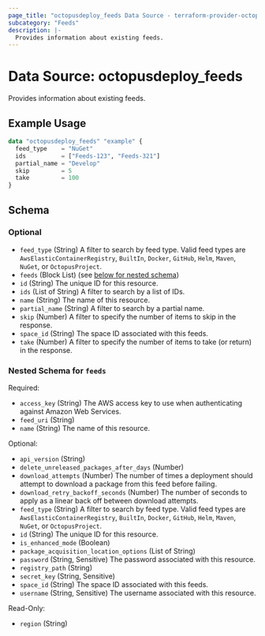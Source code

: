 ```yaml
---
page_title: "octopusdeploy_feeds Data Source - terraform-provider-octopusdeploy"
subcategory: "Feeds"
description: |-
  Provides information about existing feeds.
---
```


# Data Source: octopusdeploy_feeds

Provides information about existing feeds.

## Example Usage

```terraform
data "octopusdeploy_feeds" "example" {
  feed_type    = "NuGet"
  ids          = ["Feeds-123", "Feeds-321"]
  partial_name = "Develop"
  skip         = 5
  take         = 100
}
```

<!-- schema generated by tfplugindocs -->
## Schema

### Optional

- `feed_type` (String) A filter to search by feed type. Valid feed types are `AwsElasticContainerRegistry`, `BuiltIn`, `Docker`, `GitHub`, `Helm`, `Maven`, `NuGet`, or `OctopusProject`.
- `feeds` (Block List) (see [below for nested schema](#nestedblock--feeds))
- `id` (String) The unique ID for this resource.
- `ids` (List of String) A filter to search by a list of IDs.
- `name` (String) The name of this resource.
- `partial_name` (String) A filter to search by a partial name.
- `skip` (Number) A filter to specify the number of items to skip in the response.
- `space_id` (String) The space ID associated with this feeds.
- `take` (Number) A filter to specify the number of items to take (or return) in the response.

<a id="nestedblock--feeds"></a>
### Nested Schema for `feeds`

Required:

- `access_key` (String) The AWS access key to use when authenticating against Amazon Web Services.
- `feed_uri` (String)
- `name` (String) The name of this resource.

Optional:

- `api_version` (String)
- `delete_unreleased_packages_after_days` (Number)
- `download_attempts` (Number) The number of times a deployment should attempt to download a package from this feed before failing.
- `download_retry_backoff_seconds` (Number) The number of seconds to apply as a linear back off between download attempts.
- `feed_type` (String) A filter to search by feed type. Valid feed types are `AwsElasticContainerRegistry`, `BuiltIn`, `Docker`, `GitHub`, `Helm`, `Maven`, `NuGet`, or `OctopusProject`.
- `id` (String) The unique ID for this resource.
- `is_enhanced_mode` (Boolean)
- `package_acquisition_location_options` (List of String)
- `password` (String, Sensitive) The password associated with this resource.
- `registry_path` (String)
- `secret_key` (String, Sensitive)
- `space_id` (String) The space ID associated with this feeds.
- `username` (String, Sensitive) The username associated with this resource.

Read-Only:

- `region` (String)